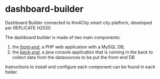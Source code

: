 # dashboard-builder
Dashboard Builder connected to Km4City smart city platform, developed per REPLICATE H2020

The dashboard builder is made of two main components:
1. the [*front-end*](https://github.com/disit/dashboard-builder/tree/master/dashboard_frontend),  a PHP web application with a MySQL DB;
2. the [*back-end*](https://github.com/disit/dashboard-builder/tree/master/dashboard_backend), a java console application that is running in the back to collect data from the datasources to be put the front-end DB

Instructions to install and configure each component can be found in each folder.
